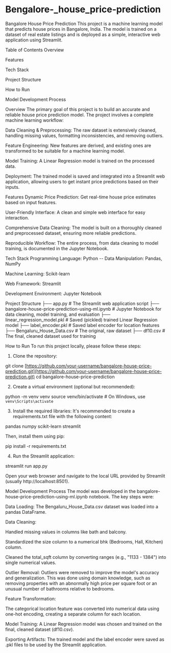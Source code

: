 # Bengalore-_house_price-prediction
Bangalore House Price Prediction
This project is a machine learning model that predicts house prices in Bangalore, India. The model is trained on a dataset of real estate listings and is deployed as a simple, interactive web application using Streamlit.

Table of Contents
Overview

Features

Tech Stack

Project Structure

How to Run

Model Development Process

Overview
The primary goal of this project is to build an accurate and reliable house price prediction model. The project involves a complete machine learning workflow:

Data Cleaning & Preprocessing: The raw dataset is extensively cleaned, handling missing values, formatting inconsistencies, and removing outliers.

Feature Engineering: New features are derived, and existing ones are transformed to be suitable for a machine learning model.

Model Training: A Linear Regression model is trained on the processed data.

Deployment: The trained model is saved and integrated into a Streamlit web application, allowing users to get instant price predictions based on their inputs.

Features
Dynamic Price Prediction: Get real-time house price estimates based on input features.

User-Friendly Interface: A clean and simple web interface for easy interaction.

Comprehensive Data Cleaning: The model is built on a thoroughly cleaned and preprocessed dataset, ensuring more reliable predictions.

Reproducible Workflow: The entire process, from data cleaning to model training, is documented in the Jupyter Notebook.

Tech Stack
Programming Language: Python
-- Data Manipulation: Pandas, NumPy

Machine Learning: Scikit-learn

Web Framework: Streamlit

Development Environment: Jupyter Notebook

Project Structure
├── app.py                            # The Streamlit web application script
├── bangalore-house-price-prediction-using-ml.ipynb # Jupyter Notebook for data cleaning, model training, and evaluation
├── linear_regression_model.pkl       # Saved (pickled) trained Linear Regression model
├── label_encoder.pkl                 # Saved label encoder for location features
├── Bengaluru_House_Data.csv          # The original, raw dataset
├── df10.csv                          # The final, cleaned dataset used for training


How to Run
To run this project locally, please follow these steps:

1. Clone the repository:

git clone [https://github.com/your-username/bangalore-house-price-prediction.git](https://github.com/your-username/bangalore-house-price-prediction.git)
cd bangalore-house-price-prediction

2. Create a virtual environment (optional but recommended):

python -m venv venv
source venv/bin/activate  # On Windows, use `venv\Scripts\activate`

3. Install the required libraries:
It's recommended to create a requirements.txt file with the following content:

pandas
numpy
scikit-learn
streamlit

Then, install them using pip:

pip install -r requirements.txt

4. Run the Streamlit application:

streamlit run app.py

Open your web browser and navigate to the local URL provided by Streamlit (usually http://localhost:8501).

Model Development Process
The model was developed in the bangalore-house-price-prediction-using-ml.ipynb notebook. The key steps were:

Data Loading: The Bengaluru_House_Data.csv dataset was loaded into a pandas DataFrame.

Data Cleaning:

Handled missing values in columns like bath and balcony.

Standardized the size column to a numerical bhk (Bedrooms, Hall, Kitchen) column.

Cleaned the total_sqft column by converting ranges (e.g., "1133 - 1384") into single numerical values.

Outlier Removal: Outliers were removed to improve the model's accuracy and generalization. This was done using domain knowledge, such as removing properties with an abnormally high price per square foot or an unusual number of bathrooms relative to bedrooms.

Feature Transformation:

The categorical location feature was converted into numerical data using one-hot encoding, creating a separate column for each location.

Model Training: A Linear Regression model was chosen and trained on the final, cleaned dataset (df10.csv).

Exporting Artifacts: The trained model and the label encoder were saved as .pkl files to be used by the Streamlit application.
